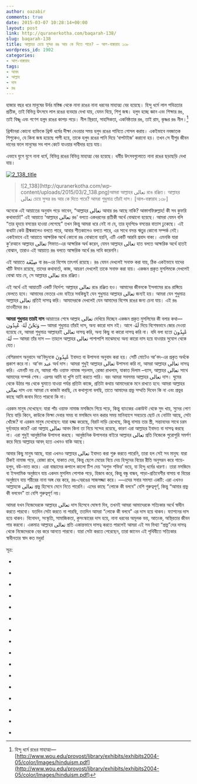 ```yaml
---
author: oazabir
comments: true
date: 2015-03-07 10:28:14+00:00
layout: post
link: http://quranerkotha.com/baqarah-138/
slug: baqarah-138
title: আল্লাহর চেয়ে সুন্দর রঙ আর কে দিতে পারে? — আল-বাক্বারাহ ১৩৮
wordpress_id: 1902
categories:
- আল-বাক্বারাহ
tags:
- আবদ
- আল্লাহ
- দাস
- রঙ
---
```


হাজার বছর ধরে মানুষের উর্বর মস্তিষ্ক থেকে নানা রঙের নানা ধরনের মাহাত্ম্য বের হয়েছে। হিন্দু ধর্মে লাল পবিত্রতার প্রতীক, তাই বিভিন্ন উৎসবে লাল রঙের ব্যবহার দেখা যায়, যেমন বিয়ে, শিশু জন্ম। হলুদ হচ্ছে জ্ঞান এবং শিক্ষার রঙ, তাই বিষ্ণু এবং গণেশ হলুদ রঙের কাপড় পড়ে। নীল স্থিরতা, সাহসিকতা, একনিষ্ঠতার রঙ, তাই রাম, কৃষ্ণর রঙ নীল।[^২৭২]

খ্রিস্টানরা কোনো ব্যক্তিকে খ্রিস্ট ধর্মের দীক্ষা দেওয়ার সময় হলুদ রঙের পানিতে গোসল করায়। একইভাবে নবজাতক শিশুকেও, যে কিনা জন্ম হয়েছে পাপী হয়ে, তাকে হলুদ রঙের পানি দিয়ে ‘বাপটাইজ’ করানো হয়। তখন সে যীশুর জীবন দানের ফলে মানুষের সব পাপ কেটে যাওয়ার দাবীদার হয়ে যায়।
[^^৮]: 
এভাবে যুগে যুগে নানা ধর্মে, বিভিন্ন রঙের বিভিন্ন মাহাত্ম্য বের হয়েছে। ধর্মীয় উৎসবগুলোতে নানা রঙের ছড়াছড়ি দেখা যায়।
[^^৮]: একইসাথে মুসলিমদের মধ্যে নানা রঙ নিয়ে নানা ধরনের কুসংস্কার চলে এসেছে। কু’রআনে এই সব ফালতু ধারণাকে ভেঙ্গে দেওয়া হয়েছে—

[![2_138_title](http://quranerkotha.com/wp-content/uploads/2015/03/2_138_title.png)](http://quranerkotha.com/wp-content/uploads/2015/03/2_138_title.png)


<blockquote>![2_138](http://quranerkotha.com/wp-content/uploads/2015/03/2_138.png)আমরা আল্লাহর تعالى রঙে রঞ্জিত। আল্লাহর تعالى চেয়ে সুন্দর রঙ আর কে দিতে পারে? আমরা শুধুমাত্র তাঁরই দাস। [আল-বাক্বারাহ ১৩৮]</blockquote>


অনেকে এই আয়াতের অনুবাদ পড়ে ভাবেন, “আল্লাহর تعالى আবার রঙ আছে নাকি? আস্তাগফিরুল্লাহ! কী সব কুফরি কথাবার্তা!” এই আয়াতে ‘আল্লাহর تعالى রঙ’ বলতে একধরনের প্রতীকী অর্থে বোঝানো হয়েছে। আমরা যেমন বলি “তার হৃদয়ে বসন্তের হাওয়া লেগেছে” তখন কিন্তু আমরা ধরে নেই না যে, তার হৃদপিণ্ডে বসন্তের বাতাস ঢুকেছে। এই কথাটা কেউ গ্রীষ্মকালেও বলতে পারে, আবার শীতকালেও বলতে পারে, এর সাথে বসন্ত ঋতুর কোনো সম্পর্ক নেই। একইভাবে এই আয়াতে আক্ষরিক অর্থে কোনো রঙ বোঝানো হয়নি, এটি একটি আরবি প্রবাদ বাক্য। এমনকি যারা কু’রআনে আল্লাহর تعالى সিফাত-এর আক্ষরিক অর্থ করেন, যেমন আল্লাহর تعالى হাত বলতে আক্ষরিক অর্থে হাতই বোঝান, তারাও এই আয়াতে রঙ বলতে আক্ষরিক অর্থে রঙ দাবি করেননি।

এই আয়াতে صِبْغَة বা রঙ-এর বিশেষ তাৎপর্য রয়েছে। রঙ যেমন দেখলেই সনাক্ত করা যায়, ঠিক একইভাবে যাদের খাঁটি ঈমান রয়েছে, তাদের কথাবার্তা, কাজ, আচরণ দেখলেই তাকে সনাক্ত করা যায়। একজন প্রকৃত মুসলিমকে দেখলেই বোঝা যায় যে, সে আল্লাহর تعالى রঙে রঞ্জিত।
[^^৪]: যদি কোনো মুসলিম-এর কথা-কাজ-আচরণ দেখে কোনোভাবেই বোঝা না যায় যে, সে একজন মুসলিম, তাহলে তার ভেতরে তাওহীদের অভাব রয়েছে। সে এখনো আল্লাহর تعالى রঙে রঞ্জিত হতে পারেনি।<!-- more -->

এই অর্থে এই আয়াতটি একটি নির্দেশ: আল্লাহর تعالى রঙে রঞ্জিত হও। আমাদের জীবনকে ইসলামের রঙে রাঙ্গিয়ে ফেলতে হবে। আমাদের ভেতরে এবং বাইরে সবকিছুই যেন শুধুমাত্র আল্লাহর تعالى জন্যই হয়। আমরা যেন শুধুমাত্র আল্লাহর تعالى প্রতিই দাসত্ব করি। আমাদেরকে দেখলেই যেন আমাদের বিশেষ রঙের জন্য চেনা যায়। এই রঙ তাওহীদের রঙ।
[^^৪]: 
**আমরা শুধুমাত্র তারই দাস**
আয়াতের শেষে আল্লাহ تعالى দেখিয়ে দিচ্ছেন একজন প্রকৃত মুসলিমের কী বলার কথা— وَنَحْنُ لَهُۥ عَٰبِدُون — আমরা শুধুমাত্র তাঁরই দাস, অন্য কারো দাস নই। আগে لَهُۥ দিয়ে বিশেষভাবে জোর দেওয়া হয়েছে যে, আমরা শুধুমাত্র আল্লাহরই تعالى দাসত্ব করি, অন্য কিছু বা কারো দাসত্ব করি না। যদি বলা হতো عَٰبِدُونَ لَهُۥ — আমরা তাঁর দাস — তাহলে আল্লাহর تعالى পাশাপাশি মাঝেমধ্যে অন্য কারো দাস হয়ে যাওয়ার সুযোগ থেকে যেত।
[^^১]: 
বেশিরভাগ অনুবাদে আ'বিদুনকে عَٰبِدُونَ ইবাদত বা উপাসনা অনুবাদ করা হয়। সেটি মোটেও আ'বদ-এর প্রকৃত অর্থকে প্রকাশ করে না। আ’বদ عبد অর্থ দাস। আমরা শুধুই আল্লাহর تعالى উপাসনা করি না, আমরা আল্লাহর تعالى দাসত্ব করি। এমনটি নয় যে, আমরা পাঁচ ওয়াক্ত নামাজ পড়লাম, রোজা রাখলাম, যাকাত দিলাম –ব্যাস, আল্লাহর تعالى সাথে আমাদের সম্পর্ক শেষ। এরপর আমি যা খুশি তাই করতে পারি। বরং আমরা সবসময় আল্লাহর تعالى দাস। ঘুমের থেকে উঠার পর থেকে ঘুমাতে যাওয়া পর্যন্ত প্রতিটা কাজে, প্রতিটা কথায় আমাদেরকে মনে রাখতে হবে: আমরা আল্লাহর تعالى দাস এবং আমরা যে কাজটা করছি, যে কথাগুলো বলছি, তাতে আমাদের প্রভু সম্মতি দিবেন কি না এবং প্রভুর কাছে আমি জবাব দিতে পারবো কি না।
[^^১]: 
এরকম মানুষ দেখেছেন: যারা পাঁচ ওয়াক্ত নামাজ মসজিদে গিয়ে পড়ে, কিন্তু ব্যাংকের একাউন্ট থেকে সুদ খায়, সুদের লোণ নিয়ে বাড়ি কিনে, কাউকে ভিক্ষা দেবার সময় বা মসজিদে দান করার সময় মানিব্যাগে সবচেয়ে ছোট যে নোটটা আছে, সেটা খোঁজে? বা এরকম মানুষ দেখেছেন: যারা হজ্জ করেছে, বিরাট দাড়ি রেখেছে, কিন্তু বাসায় তার স্ত্রী, সন্তানদের সাথে চরম দুর্ব্যবহার করে? এরা আল্লাহ تعالى আবদ কিনা তা নিয়ে সন্দেহ রয়েছে, কারণ এরা আল্লাহর ইবাদত বা দাসত্ব করছে না। এরা শুধুই আনুষ্ঠানিক উপাসনা করছে। আনুষ্ঠানিক উপাসনার বাইরে আল্লাহর تعالى প্রতি নিজেকে পুরোপুরি সমর্পণ করে দিয়ে আল্লাহর আবদ্ হতে এখনও বাকি আছে।

আবার কিছু মানুষ আছে, যারা এখনও আল্লাহর تعالى ইবাদত করা শুরু করতে পারেনি, তারা হল সেই সব মানুষ: যারা ঠিকই নামাজ পড়ে, রোজা রাখে, যাকাত দেয়, কিন্তু ছেলে মেয়ের বিয়ে দেয় হিন্দুদের বিয়ের রীতি অনুসরন করে গায়ে-হলুদ, বউ-ভাত করে। এরা বাচ্চাদের কপালে কালো টিপ দেয় ‘অশুভ শক্তির’ ভয়ে, যা হিন্দু ধর্মের ধারণা। তারা মসজিদে বা ইসলামিক অনুষ্ঠানে যায় একদম মুসলিম পোশাক পড়ে, হিজাব করে, কিন্তু বন্ধু বান্ধব, পাড়া-প্রতিবেশীর বাসায় বা বিয়ের অনুষ্ঠানে যায় শরীরের নানা অঙ্গ বের করে, রঙ-বেরঙের সাজসজ্জা করে। —এদের সবার সমস্যা একটি: এরা এখনও আল্লাহকে تعالى প্রভু হিসেবে মেনে নিতে পারেনি। এদের কাছে “লোকে কী বলবে” বেশি গুরুত্বপূর্ণ, কিন্তু “আমার প্রভু কী বলবেন” তা বেশি গুরুত্বপূর্ণ নয়।

আমরা যখন নিজেদেরকে আল্লাহর تعالى দাস হিসেবে ঘোষণা দিব, তখনই আমরা আমাদেরকে সত্যিকার অর্থে স্বাধীন করতে পারবো। যতদিন সেটা করতে না পারছি, ততদিন আমরা “লোকে কী বলবে” এর দাস হয়ে থাকব। ফ্যাশনের দাস হয়ে থাকব। বিনোদন, সংস্কৃতি, সামাজিকতা, কুসংস্কারের দাস হয়ে, নানা ধরনের অমূলক ভয়, আতংক, অস্থিরতার জীবন পার করবো। একমাত্র আল্লাহর تعالى প্রতি একান্তভাবে দাসত্ব করতে পারলেই আমরা এই সব মিথ্যা “প্রভু”দের দাসত্ব থেকে নিজেদেরকে বের করে আনতে পারবো। যারা সেটা করতে পেরেছেন, তারা জানেন এই পৃথিবীতে সত্যিকার স্বাধীনতার স্বাদ কত মধুর!

সূত্র:



	
  * 
[^১]: নওমান আলি খানের সূরা আল-বাকারাহ এর উপর লেকচার এবং বাইয়িনাহ এর কু’রআনের তাফসীর।

	
  * 
[^২]: ম্যাসেজ অফ দা কু’রআন — মুহাম্মাদ আসাদ।

	
  * 
[^৩]: তাফহিমুল কু’রআন — মাওলানা মাওদুদি।

	
  * 
[^৪]: মা’রিফুল কু’রআন — মুফতি শাফি উসমানী।

	
  * 
[^৫]: মুহাম্মাদ মোহার আলি — A Word for Word Meaning of The Quran

	
  * 
[^৬]: সৈয়দ কুতব — In the Shade of the Quran

	
  * 
[^৭]: তাদাব্বুরে কু’রআন - আমিন আহসান ইসলাহি।

	
  * 
[^৮]: তাফসিরে তাওযীহুল কু’রআন — মুফতি তাক্বি উসমানী।

	
  * 
[^৯]: বায়ান আল কু’রআন — ড: ইসরার আহমেদ।

	
  * 
[^১০]: তাফসীর উল কু’রআন — মাওলানা আব্দুল মাজিদ দারিয়াবাদি

	
  * 
[^১১]: কু’রআন তাফসীর — আব্দুর রাহিম আস-সারানবি

	
  * 
[^১২]: আত-তাবারি-এর তাফসীরের অনুবাদ।

	
  * 
[^১৩]: তাফসির ইবন আব্বাস।

	
  * 
[^১৪]: তাফসির আল কুরতুবি।

	
  * 
[^১৫]: তাফসির আল জালালাইন।

	
  * 
[^২৭২]: হিন্দু ধর্মে রঙের মাহাত্ম্য— [http://www.wou.edu/provost/library/exhibits/exhibits2004-05/color/Images/hinduism.pdf](http://www.wou.edu/provost/library/exhibits/exhibits2004-05/color/Images/hinduism.pdf)


